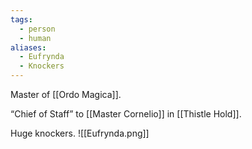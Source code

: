 ```yaml
---
tags:
  - person
  - human
aliases:
  - Eufrynda
  - Knockers
---
```

Master of [[Ordo Magica]].

“Chief of Staff” to [[Master Cornelio]] in [[Thistle Hold]].

Huge knockers.
![[Eufrynda.png]]